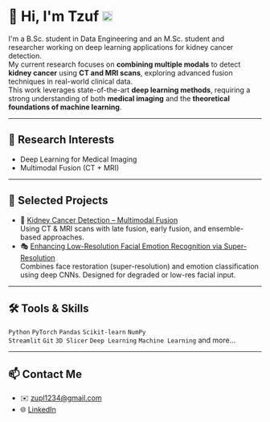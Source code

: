 # 👋 Hi, I'm Tzuf <img src="https://flagcdn.com/w40/il.png" width="20"/>

I'm a B.Sc. student in Data Engineering and an M.Sc. student and researcher working on deep learning applications for kidney cancer detection.  
My current research focuses on **combining multiple modals** to detect **kidney cancer** using **CT and MRI scans**, exploring advanced fusion techniques in real-world clinical data.  
This work leverages state-of-the-art **deep learning methods**, requiring a strong understanding of both **medical imaging** and the **theoretical foundations of machine learning**.

---

## 🧠 Research Interests
- Deep Learning for Medical Imaging
- Multimodal Fusion (CT + MRI)

---

## 🚀 Selected Projects
- 🧬 [Kidney Cancer Detection – Multimodal Fusion](https://github.com/TzufLahan/-Kidney_Cancer_Detection-Thesis)  
  Using CT & MRI scans with late fusion, early fusion, and ensemble-based approaches.
- 🎭 [Enhancing Low-Resolution Facial Emotion Recognition via Super-Resolution](https://github.com/TzufLahan/Enhancing_Low-Resolution_Facial_Emotion_Recognition)  
  Combines face restoration (super-resolution) and emotion classification using deep CNNs. Designed for degraded or low-res facial input.
---

## 🛠️ Tools & Skills
`Python` `PyTorch` `Pandas` `Scikit-learn` `NumPy`  
  `Streamlit` `Git` `3D Slicer` `Deep Learning` `Machine Learning` and more...

---

## 📫 Contact Me
- ✉️ zupl1234@gmail.com
- 🌐 [LinkedIn](https://www.linkedin.com/in/tzuf-lahan-962b76233/)



